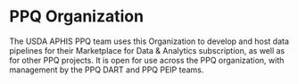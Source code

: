 # PPQ Organization
The USDA APHIS PPQ team uses this Organization to develop and host data pipelines for their Marketplace for Data & Analytics subscription, as well as for other PPQ projects. It is open for use across the PPQ organization, with management by the PPQ DART and PPQ PEIP teams.
